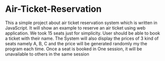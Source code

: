 # Air-Ticket-Reservation
This a simple project about air ticket reservation system which is written in JavaScript. It will show an example to reserve an air ticket using web application. We took 15 seats just for simplicity. User should be able to book a ticket with their name. The System will also display the prices of 3 kind of seats namely A, B, C and the price will be generated randomly my the program each time. Once a seat is booked in One session, it will be unavailable to others in the same session
